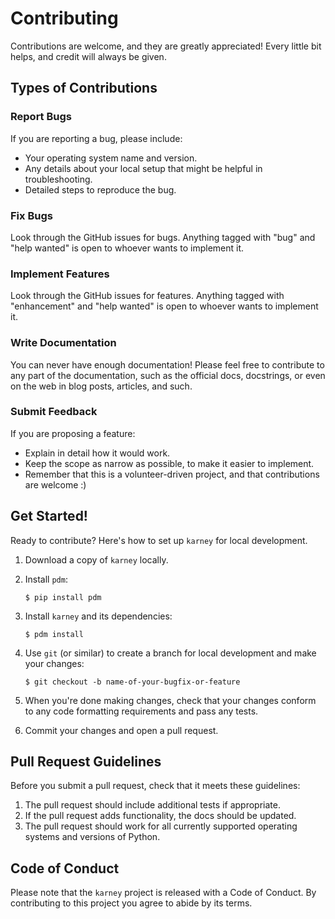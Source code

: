 # Contributing

Contributions are welcome, and they are greatly appreciated! Every little bit
helps, and credit will always be given.

## Types of Contributions

### Report Bugs

If you are reporting a bug, please include:

* Your operating system name and version.
* Any details about your local setup that might be helpful in troubleshooting.
* Detailed steps to reproduce the bug.

### Fix Bugs

Look through the GitHub issues for bugs. Anything tagged with "bug" and "help
wanted" is open to whoever wants to implement it.

### Implement Features

Look through the GitHub issues for features. Anything tagged with "enhancement"
and "help wanted" is open to whoever wants to implement it.

### Write Documentation

You can never have enough documentation! Please feel free to contribute to any
part of the documentation, such as the official docs, docstrings, or even
on the web in blog posts, articles, and such.

### Submit Feedback

If you are proposing a feature:

* Explain in detail how it would work.
* Keep the scope as narrow as possible, to make it easier to implement.
* Remember that this is a volunteer-driven project, and that contributions
  are welcome :)

## Get Started!

Ready to contribute? Here's how to set up `karney` for local development.

1. Download a copy of `karney` locally.
2.  Install `pdm`:

    ```console
    $ pip install pdm
    ```

3.  Install `karney` and its dependencies:

    ```console
    $ pdm install
    ```

4.  Use `git` (or similar) to create a branch for local development and make your changes:

    ```console
    $ git checkout -b name-of-your-bugfix-or-feature
    ```

5.  When you're done making changes, check that your changes conform to any code formatting requirements and pass any tests.

6.  Commit your changes and open a pull request.

## Pull Request Guidelines

Before you submit a pull request, check that it meets these guidelines:

1. The pull request should include additional tests if appropriate.
2. If the pull request adds functionality, the docs should be updated.
3. The pull request should work for all currently supported operating systems and versions of Python.

## Code of Conduct

Please note that the `karney` project is released with a
Code of Conduct. By contributing to this project you agree to abide by its terms.
